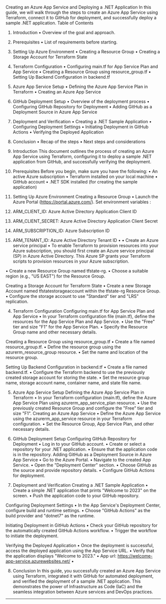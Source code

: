 Creating an Azure App Service and Deploying a .NET Application
In this guide, we will walk through the steps to create an Azure App Service using Terraform, connect it to GitHub for deployment, and successfully deploy a sample .NET application.
Table of Contents
1.	Introduction
•	Overview of the goal and approach.
2.	Prerequisites
•	List of requirements before starting.
3.	Setting Up Azure Environment
•	Creating a Resource Group
•	Creating a Storage Account for Terraform State
4.	Terraform Configuration
•	Configuring main.tf for App Service Plan and App Service
•	Creating a Resource Group using resource_group.tf
•	Setting Up Backend Configuration in backend.tf
5.	Azure App Service Setup
•	Defining the Azure App Service Plan in Terraform
•	Creating an Azure App Service
6.	GitHub Deployment Setup
•	Overview of the deployment process
•	Configuring GitHub Repository for Deployment
•	Adding GitHub as a Deployment Source in Azure App Service
7.	Deployment and Verification
•	Creating a .NET Sample Application
•	Configuring Deployment Settings
•	Initiating Deployment in GitHub Actions
•	Verifying the Deployed Application
8.	Conclusion
•	Recap of the steps
•	Next steps and considerations



1. Introduction
This document outlines the process of creating an Azure App Service using Terraform, configuring it to deploy a sample .NET application from GitHub, and successfully verifying the deployment.
2. Prerequisites
Before you begin, make sure you have the following:
•	An active Azure subscription
•	Terraform installed on your local machine
•	GitHub account
•	.NET SDK installed (for creating the sample application)
3. Setting Up Azure Environment
Creating a Resource Group
•	Launch the Azure Portal (https://portal.azure.com/).
Set environment variables : 
1.	ARM_CLIENT_ID: Azure Active Directory Application Client ID
2.	ARM_CLIENT_SECRET: Azure Active Directory Application Client Secret
3.	ARM_SUBSCRIPTION_ID: Azure Subscription ID
4.	ARM_TENANT_ID: Azure Active Directory Tenant ID
•	•	Create an Azure service principal
•	To enable Terraform to provision resources into your Azure subscription, you should first create an Azure service principal (SP) in Azure Active Directory. This Azure SP grants your Terraform scripts to provision resources in your Azure subscription.

•	Create a new Resource Group named tfstate-rg.
•	Choose a suitable region (e.g., "US EAST") for the Resource Group.







Creating a Storage Account for Terraform State
•	Create a new Storage Account named tfstatestorageaccount within the tfstate-rg Resource Group.
•	Configure the storage account to use "Standard" tier and "LRS" replication.







 
























4. Terraform Configuration
Configuring main.tf for App Service Plan and App Service
•	In your Terraform configuration file (main.tf), define the resources for the App Service Plan and App Service.
•	Use the "Free" tier and size "F1" for the App Service Plan.
•	Specify the Resource Group name and other necessary details.
 
Creating a Resource Group using resource_group.tf
•	Create a file named resource_group.tf.
•	Define the resource group using the azurerm_resource_group resource.
•	Set the name and location of the resource group.
 
Setting Up Backend Configuration in backend.tf
•	Create a file named backend.tf.
•	Configure the Terraform backend to use the previously created storage account for storing the state.
•	Set the resource group name, storage account name, container name, and state file name.
 
5. Azure App Service Setup
Defining the Azure App Service Plan in Terraform
•	In your Terraform configuration (main.tf), define the Azure App Service Plan using azurerm_app_service_plan resource.
•	Use the previously created Resource Group and configure the "Free" tier and size "F1".
Creating an Azure App Service
•	Define the Azure App Service using the azurerm_app_service resource in your Terraform configuration.
•	Set the Resource Group, App Service Plan, and other necessary details.
 


6. GitHub Deployment Setup
Configuring GitHub Repository for Deployment
•	Log in to your GitHub account.
•	Create or select a repository for your .NET application.
•	Ensure that the application code is in the repository.
Adding GitHub as a Deployment Source in Azure App Service
•	Go to the Azure Portal.
•	Navigate to the created App Service.
•	Open the "Deployment Center" section.
•	Choose GitHub as the source and provide repository details.
•	Configure GitHub Actions for deployment.
 



7. Deployment and Verification
Creating a .NET Sample Application
•	Create a simple .NET application that prints "Welcome to 2023" on the screen.
•	Push the application code to your GitHub repository.
 
Configuring Deployment Settings
•	In the App Service's Deployment Center, configure build and runtime settings.
•	Choose "GitHub Actions" as the build provider and "dotnet7" as the runtime.
 
Initiating Deployment in GitHub Actions
•	Check your GitHub repository for the automatically created GitHub Actions workflow.
•	Trigger the workflow to initiate the deployment.
 
Verifying the Deployed Application
•	Once the deployment is successful, access the deployed application using the App Service URL.
•	Verify that the application displays "Welcome to 2023."
•	App url: https://welcome-app-service.azurewebsites.net/
•	 




8. Conclusion
In this guide, you successfully created an Azure App Service using Terraform, integrated it with GitHub for automated deployment, and verified the deployment of a sample .NET application. This demonstrates the power of Infrastructure as Code (IaC) and the seamless integration between Azure services and DevOps practices.
________________________________________


